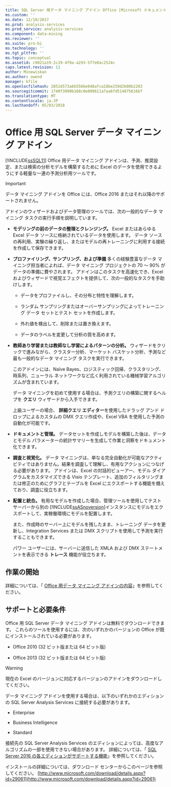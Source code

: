 ```yaml
---
title: SQL Server 用データ マイニング アドイン Office |Microsoft ドキュメント
ms.custom: ''
ms.date: 12/18/2017
ms.prod: analysis-services
ms.prod_service: analysis-services
ms.component: data-mining
ms.reviewer: ''
ms.suite: pro-bi
ms.technology: ''
ms.tgt_pltfrm: ''
ms.topic: conceptual
ms.assetid: c9021a19-2c19-4f0a-a293-5f7e0ac2524c
caps.latest.revision: 11
author: Minewiskan
ms.author: owend
manager: kfile
ms.openlocfilehash: 2852d573a665566e048afca18be259d2b00b2203
ms.sourcegitcommit: 1740f3090b168c0e809611a7aa6fd514075616bf
ms.translationtype: MT
ms.contentlocale: ja-JP
ms.lasthandoff: 05/03/2018
---
```

# <a name="sql-server-data-mining-add-ins-for-office"></a>Office 用 SQL Server データ マイニング アドイン

  [!INCLUDE[ssSQL11](../../includes/sssql11-md.md)] Office 用データ マイニング アドインは、予測、推奨設定、または検索の分析モデルを構築するために Excel のデータを使用できるようにする軽量な一連の予測分析用ツールです。  
  
> [!IMPORTANT]
> データ マイニング アドインを Office には、Office 2016 またはそれ以降のサポートされません。
  
 アドインのウィザードおよびデータ管理のツールでは、次の一般的なデータ マイニング タスクの実行手順を説明しています。  
  
-   **モデリングの前のデータの整理とクレンジング。** Excel またはあらゆる Excel データ ソースに格納されているデータを使用します。 データ ソースの再利用、実験の繰り返し、またはモデルの再トレーニングに利用する接続を作成して保存できます。  
  
-   **プロファイリング、サンプリング、および準備** 多くの経験豊富なデータ マイニング担当者によれば、データ マイニング プロジェクトの 70 ～ 90% がデータの準備に費やされます。 アドインはこのタスクを高速化でき、Excel およびウィザードで視覚エフェクトを提供して、次の一般的なタスクを手助けします。  
  
    -   データをプロファイルし、その分布と特性を理解します。  
  
    -   ランダム サンプリングまたはオーバーサンプリングによってトレーニング データ セットとテスト セットを作成します。  
  
    -   外れ値を検出して、削除または置き換えます。  
  
    -   データのラベルを変更して分析の質を高めます。  
  
-   **教師あり学習または教師なし学習によるパターンの分析。** ウィザードをクリックで進みながら、クラスター分析、マーケット バスケット分析、予測など最も一般的なデータ マイニング タスクを実行できます。  
  
     このアドインには、Naïve Bayes、ロジスティック回帰、クラスタリング、時系列、ニューラル ネットワークなど広く利用されている機械学習アルゴリズムが含まれています。  
  
     データ マイニングを初めて使用する場合は、予測クエリの構築に関するヘルプを **クエリ** ウィザードから入手できます。  
  
     上級ユーザーの場合、 **詳細クエリ エディター**を使用したドラッグ アンド ドロップによるカスタムの DMX クエリ作成や、Excel VBA を使用した予測の自動化が可能です。  
  
-   **ドキュメントと管理。** データセットを作成しモデルを構築した後は、データとモデル パラメーターの統計サマリーを生成して作業と洞察をドキュメント化できます。  
  
-   **調査と視覚化。** データ マイニングは、単なる完全自動化が可能なアクティビティではありません。結果を調査して理解し、有用なアクションにつなげる必要があります。 アドインは、Excel の対話的ビューアー、モデル ダイアグラムをカスタマイズできる Visio テンプレート、追加のフィルタリングまたは修正のためにグラフとテーブルを Excel にエクスポートする機能を備えており、調査に役立ちます。  
  
-   **配置と統合。** 有用なモデルを作成した場合、管理ツールを使用してテスト サーバーから別の [!INCLUDE[ssASnoversion](../../includes/ssasnoversion-md.md)]インスタンスにモデルをエクスポートして、実稼働環境にモデルを配置します。  
  
     また、作成時のサーバー上にモデルを残したまま、トレーニング データを更新し、Integration Services または DMX スクリプトを使用して予測を実行することもできます。  
  
     パワー ユーザーには、サーバーに送信した XMLA および DMX ステートメントを表示できる **トレース** 機能が役立ちます。  
  
## <a name="getting-started"></a>作業の開始  
 詳細については、「 [Office 用データ マイニング アドインの内容](http://go.microsoft.com/fwlink/p/?LinkId=616849)」を参照してください。  
  
## <a name="support-and-requirements"></a>サポートと必要条件  
 Office 用 SQL Server データ マイニング アドインは無料でダウンロードできます。 これらのツールを使用するには、次のいずれかのバージョンの Office が既にインストールされている必要があります。  
  
-   Office 2010 (32 ビット版または 64 ビット版)  
  
-   Office 2013 (32 ビット版または 64 ビット版)  
  
> [!WARNING]  
>  現在の Excel のバージョンに対応するバージョンのアドインをダウンロードしてください。  
  
 データ マイニング アドインを使用する場合は、以下のいずれかのエディションの SQL Server Analysis Services に接続する必要があります。  
  
-   Enterprise  
  
-   Business Intelligence  
  
-   Standard  
  
 接続先の SQL Server Analysis Services のエディションによっては、高度なアルゴリズムの一部を使用できない場合があります。 詳細については、「 [SQL Server 2016 の各エディションがサポートする機能](../../analysis-services/analysis-services-features-supported-by-the-editions-of-sql-server-2016.md)」を参照してください。  
  
 インストールの詳細については、ダウンロード センターからこのページを参照してください。 [http://www.microsoft.com/download/details.aspx?id=29061](http://www.microsoft.com/download/details.aspx?id=29061)  
  
  
